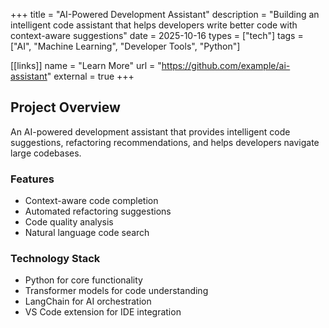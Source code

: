 +++
title = "AI-Powered Development Assistant"
description = "Building an intelligent code assistant that helps developers write better code with context-aware suggestions"
date = 2025-10-16
types = ["tech"]
tags = ["AI", "Machine Learning", "Developer Tools", "Python"]

[[links]]
name = "Learn More"
url = "https://github.com/example/ai-assistant"
external = true
+++

## Project Overview

An AI-powered development assistant that provides intelligent code suggestions, refactoring recommendations, and helps developers navigate large codebases.

### Features

- Context-aware code completion
- Automated refactoring suggestions
- Code quality analysis
- Natural language code search

### Technology Stack

- Python for core functionality
- Transformer models for code understanding
- LangChain for AI orchestration
- VS Code extension for IDE integration
